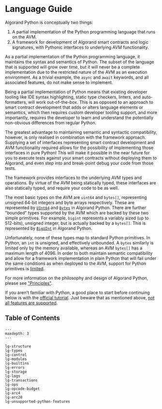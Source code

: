 # Language Guide

Algorand Python is conceptually two things:

1. A partial implementation of the Python programming language that runs on the AVM.
2. A framework for development of Algorand smart contracts and logic signatures, with Pythonic 
   interfaces to underlying AVM functionality.

As a partial implementation of the Python programming language, it maintains the syntax and
semantics of Python. The subset of the language that is supported will grow over time, but it will
never be a complete implementation due to the restricted nature of the AVM as an execution
environment. As a trivial example, the `async` and `await` keywords, and all associated features,
do not make sense to implement.

Being a partial implementation of Python means that existing developer tooling like IDE syntax 
highlighting, static type checkers, linters, and auto-formatters, will work out-of-the-box. This is
as opposed to an approach to smart contract development that adds or alters language elements or 
semantics, which then requires custom developer tooling support, and more importantly, requires the 
developer to learn and understand the potentially non-obvious differences from regular Python. 

The greatest advantage to maintaining semantic and syntactic compatibility, however, is only 
realised in combination with the framework approach. Supplying a set of interfaces representing
smart contract development and AVM functionality required allows for the possibility of
implementing those interfaces in pure Python! This will make it possible in the near future for you
to execute tests against your smart contracts without deploying them to Algorand, and even step
into and break-point debug your code from those tests.

The framework provides interfaces to the underlying AVM types and operations. By virtue of the AVM 
being statically typed, these interfaces are also statically typed, and require your code to be as 
well.

The most basic types on the AVM are `uint64` and `bytes[]`, representing unsigned 64-bit integers
and byte arrays respectively. These are represented by [`UInt64`](#algopy.UInt64) and 
[`Bytes`](#algopy.Bytes) in Algorand Python. There are further "bounded" types supported by the AVM 
which are backed by these two simple primitives. For example, `bigint` represents a variably sized 
(up to 512-bits), unsigned integer, but is actually backed by a `bytes[]`. This is represented by 
[`BigUInt`](#algopy.BigUInt) in Algorand Python.

Unfortunately, none of these types map to standard Python primitives. In Python, an `int` is 
unsigned, and effectively unbounded. A `bytes` similarly is limited only by the memory available,
whereas an AVM `bytes[]` has a maximum length of 4096. In order to both maintain semantic 
compatibility and allow for a framework implementation in plain Python that will fail under the 
same conditions as when deployed to the AVM, support for Python primitives is 
[limited](lg-types.md#python-built-in-types). 

For more information on the philosophy and design of Algorand Python, please see
["Principles"](principles.md#principles).

If you aren't familiar with Python, a good place to start before continuing below is with the
[official tutorial](https://docs.python.org/3/tutorial/index.html). Just beware that as mentioned 
above, [not all features are supported](./lg-unsupported-python-features.md).


## Table of Contents

```{toctree}
---
maxdepth: 3
---

lg-structure
lg-types
lg-control
lg-modules
lg-builtins
lg-errors
lg-storage
lg-logs
lg-transactions
lg-ops
lg-opcode-budget
lg-arc4
lg-arc28
lg-unsupported-python-features
```

